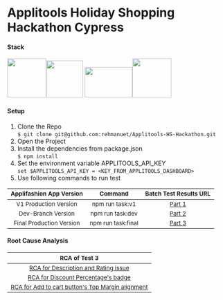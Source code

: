 # Applitools Holiday Shopping Hackathon Cypress


#### Stack
<img src="https://raw.githubusercontent.com/rehmanuet/DataEssential/master/junk/applitools-logo.png?raw=true" height="90"/><img src="https://avatars0.githubusercontent.com/u/8908513?s=200&v=4?raw=true" height="85" />    <img src="https://i.pinimg.com/originals/48/4d/9a/484d9a03c676a55671a9d257a48c4378.png?raw=true?raw=true" width="110" height="70"/><img src="https://camo.githubusercontent.com/58045a79a69afea4cab1cea6def6d911fba3956cf5fd683addf41c032aa64088/68747470733a2f2f636c6475702e636f6d2f78465646784f696f41552e737667?raw=true" height="90" />

#### Setup
1. Clone the Repo<br />
`$ git clone git@github.com:rehmanuet/Applitools-HS-Hackathon.git`<br/>
2. Open the Project<br />
3. Install the dependencies from package.json<br />
 `$ npm install`<br />
4. Set the environment variable APPLITOOLS_API_KEY <br/>
`set $APPLITOOLS_API_KEY = <KEY_FROM_APPLITOOLS_DASHBOARD>`<br/>
5. Use following commands to run test <br/>

 | <b><sub>Applifashion App Version</sub></b> |    <b><sub>Command</sub>   </b> | <b><sub>Batch Test Results URL</sub></b> |
 | :-: | :-: | :-: |
 |     <sub>V1 Production Version</sub>    | <sub>npm run task:v1</sub>  | <sub>[Part 1](https://eyes.applitools.com/app/test-results/00000251794584931554?accountId=ATz47TlcMkiN9X94Ra6-Bg~~&display=details&top=00000251794507287201%283%29)</sub>  |
 |     <sub>Dev-Branch Version</sub>   |     <sub>npm run task:dev</sub>          |<sub>[Part 2](https://eyes.applitools.com/app/test-results/00000251794583948126?accountId=ATz47TlcMkiN9X94Ra6-Bg~~&display=details&top=00000251794507287201%283%29)</sub>  |
 | <sub>Final Production Version</sub> | <sub>npm run task:final</sub>   |<sub>[Part 3](https://eyes.applitools.com/app/test-results/00000251794507287201?accountId=ATz47TlcMkiN9X94Ra6-Bg~~&display=details&top=00000251794507287201%283%29)</sub>  |





#### Root Cause Analysis
|   <sub> RCA of Test 3 </sub>   |
| :-:  | 
|     <sub>[RCA for Description and Rating issue](https://eyes.applitools.com/app/test-results/00000251794583948126/00000251794583916341/steps/1/edit?accountId=ATz47TlcMkiN9X94Ra6-Bg~~&diff=eyJkaWZmIjp7InRvcCI6ODE2LjMwNDg3ODA0ODc4MDQsImxlZnQiOjE0Ljk5OTk5OTk5OTk5OTk5OCwid2lkdGgiOjM3LCJoZWlnaHQiOjI0LjM5MDI0MzkwMjQzOTAyNX0sInZpZXdNb2RlIjoiYWN0dWFsIn0%3D)</sub> |
|     <sub>[RCA for Discount Percentage's badge](https://eyes.applitools.com/app/test-results/00000251794583948126/00000251794583916341/steps/1/edit?accountId=ATz47TlcMkiN9X94Ra6-Bg~~&diff=eyJkaWZmIjp7InRvcCI6NzcyLCJsZWZ0Ijo4ODksIndpZHRoIjo4OCwiaGVpZ2h0IjoyMH0sInZpZXdNb2RlIjoiZXhwZWN0ZWQifQ%3D%3D)</sub>   |
| <sub>[RCA for Add to cart button's Top Margin alignment](https://eyes.applitools.com/app/test-results/00000251794583948126/00000251794583916341/steps/1/edit?accountId=ATz47TlcMkiN9X94Ra6-Bg~~&diff=eyJkaWZmIjp7InRvcCI6NzQ4LjAwMDM3NDk4MTI1MSwibGVmdCI6MTA2Mywid2lkdGgiOjEyMywiaGVpZ2h0IjoxNC45OTkyNTAwMzc0OTgxMjV9LCJ2aWV3TW9kZSI6ImFjdHVhbCJ9&mode=step-editor)</sub> |

